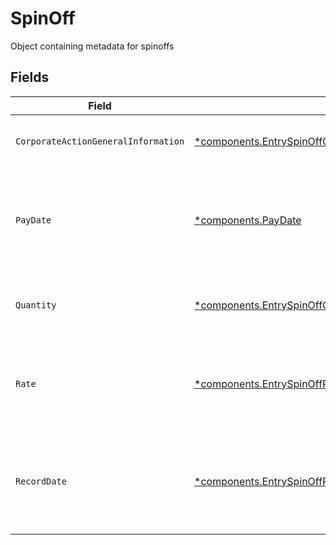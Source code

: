 # SpinOff

Object containing metadata for spinoffs


## Fields

| Field                                                                                                                                 | Type                                                                                                                                  | Required                                                                                                                              | Description                                                                                                                           | Example                                                                                                                               |
| ------------------------------------------------------------------------------------------------------------------------------------- | ------------------------------------------------------------------------------------------------------------------------------------- | ------------------------------------------------------------------------------------------------------------------------------------- | ------------------------------------------------------------------------------------------------------------------------------------- | ------------------------------------------------------------------------------------------------------------------------------------- |
| `CorporateActionGeneralInformation`                                                                                                   | [*components.EntrySpinOffCorporateActionGeneralInformation](../../models/components/entryspinoffcorporateactiongeneralinformation.md) | :heavy_minus_sign:                                                                                                                    | Common fields for corporate actions                                                                                                   |                                                                                                                                       |
| `PayDate`                                                                                                                             | [*components.PayDate](../../models/components/paydate.md)                                                                             | :heavy_minus_sign:                                                                                                                    | The anticipated payment date at the depository.                                                                                       | {<br/>"day": 14,<br/>"month": 5,<br/>"year": 2024<br/>}                                                                               |
| `Quantity`                                                                                                                            | [*components.EntrySpinOffQuantity](../../models/components/entryspinoffquantity.md)                                                   | :heavy_minus_sign:                                                                                                                    | Corresponds to the position's settled quantity                                                                                        | {<br/>"value": "0.25"<br/>}                                                                                                           |
| `Rate`                                                                                                                                | [*components.EntrySpinOffRate](../../models/components/entryspinoffrate.md)                                                           | :heavy_minus_sign:                                                                                                                    | The rate at which shares will be disbursed to the shareholder                                                                         | {<br/>"value": "0.25"<br/>}                                                                                                           |
| `RecordDate`                                                                                                                          | [*components.EntrySpinOffRecordDate](../../models/components/entryspinoffrecorddate.md)                                               | :heavy_minus_sign:                                                                                                                    | The date on which positions are recorded in order to calculate entitlement                                                            | {<br/>"day": 14,<br/>"month": 5,<br/>"year": 2024<br/>}                                                                               |